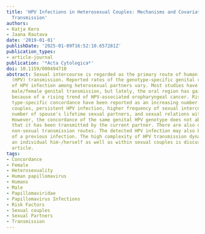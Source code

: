 ```yaml
---
title: 'HPV Infections in Heterosexual Couples: Mechanisms and Covariates of Virus
  Transmission'
authors:
- Katja Kero
- Jaana Rautava
date: '2019-01-01'
publishDate: '2025-01-09T16:52:10.657281Z'
publication_types:
- article-journal
publication: '*Acta Cytologica*'
doi: 10.1159/000494710
abstract: Sexual intercourse is regarded as the primary route of human papillomavirus
  (HPV) transmission. Reported rates of the genotype-specific genital concordance
  of HPV infection among heterosexual partners vary. Most studies have evaluated only
  male/female genital transmission, but lately, the oral region has gained interest
  because of a rising trend of HPV-associated oropharyngeal cancer. Risk factors for
  type-specific concordance have been reported as an increasing number of younger
  couples, persistent HPV infection, higher frequency of sexual intercourse, rising
  number of spouse's lifetime sexual partners, and sexual relations with prostitutes.
  However, the concordance of the same genital HPV genotype does not absolutely mean
  that it has been transmitted by the current partner. There are also other possible
  non-sexual transmission routes. The detected HPV infection may also be a reactivation
  of a previous infection. The high complexity of HPV transmission dynamics within
  an individual him-/herself as well as within sexual couples is discussed in this
  article.
tags:
- Concordance
- Female
- Heterosexuality
- Human papillomavirus
- Humans
- Male
- Papillomaviridae
- Papillomavirus Infections
- Risk Factors
- Sexual couples
- Sexual Partners
- Transmission
---
```

